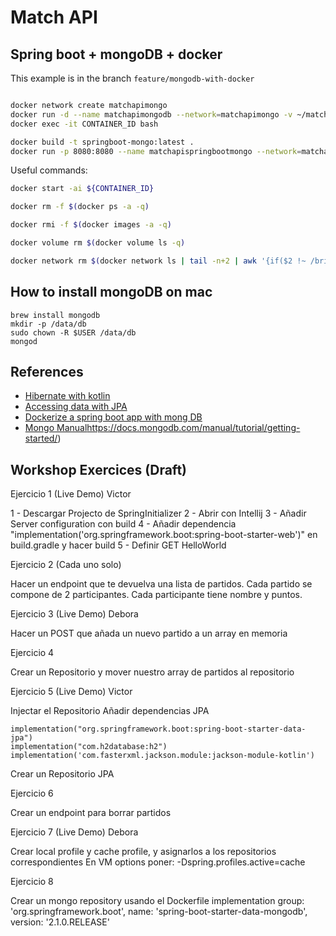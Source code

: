 # Match API

## Spring boot + mongoDB + docker

This example is in the branch `feature/mongodb-with-docker`

```bash

docker network create matchapimongo
docker run -d --name matchapimongodb --network=matchapimongo -v ~/matchapidb:/data/db mongo
docker exec -it CONTAINER_ID bash

```

```bash
docker build -t springboot-mongo:latest .
docker run -p 8080:8080 --name matchapispringbootmongo --network=matchapimongo springboot-mongo

```

Useful commands:
```bash
docker start -ai ${CONTAINER_ID}
```
```bash
docker rm -f $(docker ps -a -q)
```
```bash
docker rmi -f $(docker images -a -q)
```
```bash
docker volume rm $(docker volume ls -q)
```
```bash
docker network rm $(docker network ls | tail -n+2 | awk '{if($2 !~ /bridge|none|host/){ print $1 }}')
```

## How to install mongoDB on mac

```
brew install mongodb
mkdir -p /data/db
sudo chown -R $USER /data/db
mongod
```

## References

* [Hibernate with kotlin](https://kotlinexpertise.com/hibernate-with-kotlin-spring-boot/)
* [Accessing data with JPA](https://spring.io/guides/gs/accessing-data-jpa/)
* [Dockerize a spring boot app with mong DB](https://www.linkedin.com/pulse/dockerize-spring-boot-mongodb-application-aymen-kanzari/)
* [Mongo Manual]()https://docs.mongodb.com/manual/tutorial/getting-started/)

## Workshop Exercices (Draft)

Ejercicio 1 (Live Demo) Victor

1 - Descargar Projecto de SpringInitializer
2 - Abrir con Intellij
3 - Añadir Server configuration con build
4 - Añadir dependencia "implementation('org.springframework.boot:spring-boot-starter-web')" en build.gradle y hacer build
5 - Definir GET HelloWorld

Ejercicio 2 (Cada uno solo)

Hacer un endpoint que te devuelva una lista de partidos.
Cada partido se compone de 2 participantes.
Cada participante tiene nombre y puntos.

Ejercicio 3 (Live Demo) Debora

Hacer un POST que añada un nuevo partido a un array en memoria

Ejercicio 4

Crear un Repositorio y mover nuestro array de partidos al repositorio

Ejercicio 5 (Live Demo) Victor

Injectar el Repositorio
Añadir dependencias JPA

	implementation("org.springframework.boot:spring-boot-starter-data-jpa")
	implementation("com.h2database:h2")
	implementation('com.fasterxml.jackson.module:jackson-module-kotlin')

Crear un Repositorio JPA

Ejercicio 6

Crear un endpoint para borrar partidos

Ejercicio 7 (Live Demo) Debora

Crear local profile y cache profile, y asignarlos a los repositorios correspondientes
En VM options poner: -Dspring.profiles.active=cache

Ejercicio 8

Crear un mongo repository usando el Dockerfile
implementation group: 'org.springframework.boot', name: 'spring-boot-starter-data-mongodb', version: '2.1.0.RELEASE'
